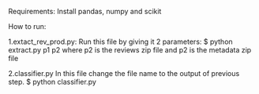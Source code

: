 Requirements:
Install pandas, numpy and scikit

How to run:

1.extact_rev_prod.py:
Run this file by giving it 2 parameters:
		$ python extract.py p1 p2
where p2 is the reviews zip file and p2 is the metadata zip file 

2.classifier.py
In this file change the file name to the output of previous step.
		$ python classifier.py

